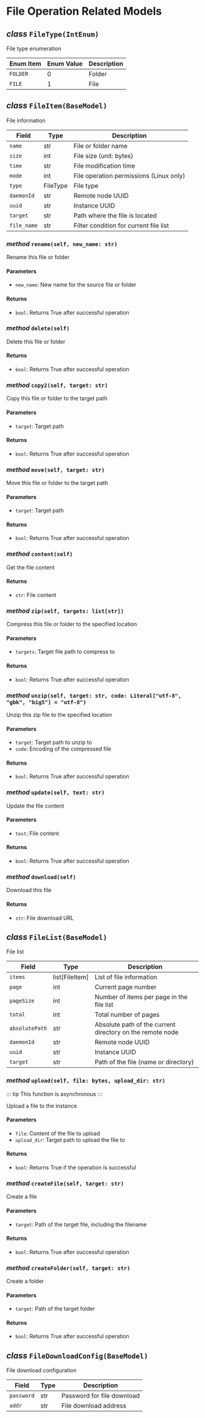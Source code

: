 # File Operation Related Models

## _class_ `FileType(IntEnum)`

File type enumeration

| Enum Item | Enum Value | Description |
| --------- | ---------- | ----------- |
| `FOLDER`  | 0          | Folder      |
| `FILE`    | 1          | File        |

## _class_ `FileItem(BaseModel)`

File information

| Field       | Type     | Description                             |
| ----------- | -------- | --------------------------------------- |
| `name`      | str      | File or folder name                     |
| `size`      | int      | File size (unit: bytes)                 |
| `time`      | str      | File modification time                  |
| `mode`      | int      | File operation permissions (Linux only) |
| `type`      | FileType | File type                               |
| `daemonId`  | str      | Remote node UUID                        |
| `uuid`      | str      | Instance UUID                           |
| `target`    | str      | Path where the file is located          |
| `file_name` | str      | Filter condition for current file list  |

### _method_ `rename(self, new_name: str)`

Rename this file or folder

#### Parameters

- `new_name`: New name for the source file or folder

#### Returns

- `bool`: Returns True after successful operation

### _method_ `delete(self)`

Delete this file or folder

#### Returns

- `bool`: Returns True after successful operation

### _method_ `copy2(self, target: str)`

Copy this file or folder to the target path

#### Parameters

- `target`: Target path

#### Returns

- `bool`: Returns True after successful operation

### _method_ `move(self, target: str)`

Move this file or folder to the target path

#### Parameters

- `target`: Target path

#### Returns

- `bool`: Returns True after successful operation

### _method_ `content(self)`

Get the file content

#### Returns

- `str`: File content

### _method_ `zip(self, targets: list[str])`

Compress this file or folder to the specified location

#### Parameters

- `targets`: Target file path to compress to

#### Returns

- `bool`: Returns True after successful operation

### _method_ `unzip(self, target: str, code: Literal["utf-8", "gbk", "big5"] = "utf-8")`

Unzip this zip file to the specified location

#### Parameters

- `target`: Target path to unzip to
- `code`: Encoding of the compressed file

#### Returns

- `bool`: Returns True after successful operation

### _method_ `update(self, text: str)`

Update the file content

#### Parameters

- `text`: File content

#### Returns

- `bool`: Returns True after successful operation

### _method_ `download(self)`

Download this file

#### Returns

- `str`: File download URL

## _class_ `FileList(BaseModel)`

File list

| Field          | Type           | Description                                               |
| -------------- | -------------- | --------------------------------------------------------- |
| `items`        | list[FileItem] | List of file information                                  |
| `page`         | int            | Current page number                                       |
| `pageSize`     | int            | Number of items per page in the file list                 |
| `total`        | int            | Total number of pages                                     |
| `absolutePath` | str            | Absolute path of the current directory on the remote node |
| `daemonId`     | str            | Remote node UUID                                          |
| `uuid`         | str            | Instance UUID                                             |
| `target`       | str            | Path of the file (name or directory)                      |

### _method_ `upload(self, file: bytes, upload_dir: str)`

::: tip
This function is asynchronous
:::

Upload a file to the instance

#### Parameters

- `file`: Content of the file to upload
- `upload_dir`: Target path to upload the file to

#### Returns

- `bool`: Returns True if the operation is successful

### _method_ `createFile(self, target: str)`

Create a file

#### Parameters

- `target`: Path of the target file, including the filename

#### Returns

- `bool`: Returns True after successful operation

### _method_ `createFolder(self, target: str)`

Create a folder

#### Parameters

- `target`: Path of the target folder

#### Returns

- `bool`: Returns True after successful operation

## _class_ `FileDownloadConfig(BaseModel)`

File download configuration

| Field      | Type | Description                |
| ---------- | ---- | -------------------------- |
| `password` | str  | Password for file download |
| `addr`     | str  | File download address      |
